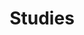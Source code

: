 ---
# Featured tags need to have either the `list` or `grid` layout (PRO only).
layout: grid

# The title of the tag's page.
title: Studies

# The name of the tag, used in a post's front matter (e.g. tags: [<slug>]).
slug: studies

# (Optional) Write a short (~150 characters) description of this featured tag.
description: >
  Studies page.

hide_description: true

# (Optional) You can disable grouping posts by date.
# no_groups: true

# Exclude this example category from the sitemap.
# DON'T USE THIS SETTING IN YOUR CATEGORIES!
sitemap: false
---